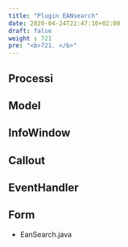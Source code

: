 ```yaml
---
title: "Plugin EANsearch"
date: 2020-04-24T22:47:10+02:00
draft: false
weight : 721
pre: "<b>721. </b>"
---
```


## Processi

## Model

## InfoWindow

## Callout

## EventHandler

## Form
- EanSearch.java
